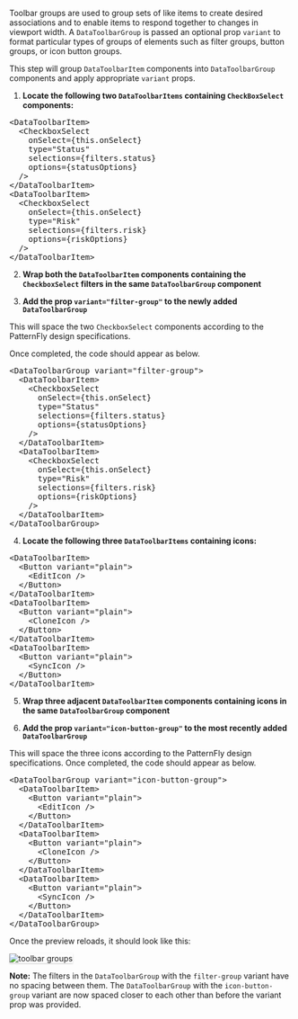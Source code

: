 Toolbar groups are used to group sets of like items to create desired associations and to enable items to respond together to changes in viewport width. A `DataToolbarGroup` is passed an optional prop `variant` to format particular types of groups of elements such as filter groups, button groups, or icon button groups.

This step will group `DataToolbarItem` components into `DataToolbarGroup` components and apply appropriate `variant` props.

1) **Locate the following two `DataToolbarItems` containing `CheckBoxSelect` components:**

<pre class="file">
&lt;DataToolbarItem&gt;
  &lt;CheckboxSelect
    onSelect={this.onSelect}
    type=&quot;Status&quot;
    selections={filters.status}
    options={statusOptions}
  /&gt;
&lt;/DataToolbarItem&gt;
&lt;DataToolbarItem&gt;
  &lt;CheckboxSelect
    onSelect={this.onSelect}
    type=&quot;Risk&quot;
    selections={filters.risk}
    options={riskOptions}
  /&gt;
&lt;/DataToolbarItem&gt;
</pre>

2) **Wrap both the `DataToolbarItem` components containing the `CheckboxSelect` filters in the same `DataToolbarGroup` component**

3) **Add the prop `variant="filter-group"` to the newly added `DataToolbarGroup`**

This will space the two `CheckboxSelect` components according to the PatternFly design specifications. 

Once completed, the code should appear as below.

<pre class="file">
&lt;DataToolbarGroup variant=&quot;filter-group&quot;&gt;
  &lt;DataToolbarItem&gt;
    &lt;CheckboxSelect
      onSelect={this.onSelect}
      type=&quot;Status&quot;
      selections={filters.status}
      options={statusOptions}
    /&gt;
  &lt;/DataToolbarItem&gt;
  &lt;DataToolbarItem&gt;
    &lt;CheckboxSelect
      onSelect={this.onSelect}
      type=&quot;Risk&quot;
      selections={filters.risk}
      options={riskOptions}
    /&gt;
  &lt;/DataToolbarItem&gt;
&lt;/DataToolbarGroup&gt;
</pre>

4) **Locate the following three `DataToolbarItems` containing icons:**

<pre class="file">
&lt;DataToolbarItem&gt;
  &lt;Button variant=&quot;plain&quot;&gt;
    &lt;EditIcon /&gt;
  &lt;/Button&gt;
&lt;/DataToolbarItem&gt;
&lt;DataToolbarItem&gt;
  &lt;Button variant=&quot;plain&quot;&gt;
    &lt;CloneIcon /&gt;
  &lt;/Button&gt;
&lt;/DataToolbarItem&gt;
&lt;DataToolbarItem&gt;
  &lt;Button variant=&quot;plain&quot;&gt;
    &lt;SyncIcon /&gt;
  &lt;/Button&gt;
&lt;/DataToolbarItem&gt;
</pre>

5) **Wrap three adjacent `DataToolbarItem` components containing icons in the same `DataToolbarGroup` component**

6) **Add the prop `variant="icon-button-group"` to the most recently added `DataToolbarGroup`**

This will space the three icons according to the PatternFly design specifications. Once completed, the code should appear as below.

<pre class="file">
&lt;DataToolbarGroup variant=&quot;icon-button-group&quot;&gt;
  &lt;DataToolbarItem&gt;
    &lt;Button variant=&quot;plain&quot;&gt;
      &lt;EditIcon /&gt;
    &lt;/Button&gt;
  &lt;/DataToolbarItem&gt;
  &lt;DataToolbarItem&gt;
    &lt;Button variant=&quot;plain&quot;&gt;
      &lt;CloneIcon /&gt;
    &lt;/Button&gt;
  &lt;/DataToolbarItem&gt;
  &lt;DataToolbarItem&gt;
    &lt;Button variant=&quot;plain&quot;&gt;
      &lt;SyncIcon /&gt;
    &lt;/Button&gt;
  &lt;/DataToolbarItem&gt;
&lt;/DataToolbarGroup&gt;
</pre>


Once the preview reloads, it should look like this:

<img src="toolbar-filter/assets/toolbar-groups.png" alt="toolbar groups" style="box-shadow: rgba(3, 3, 3, 0.2) 0px 1.25px 2.5px 0px;" />

**Note:** The filters in the `DataToolbarGroup` with the `filter-group` variant have no spacing between them. The `DataToolbarGroup` with the `icon-button-group` variant are now spaced closer to each other than before the variant prop was provided.